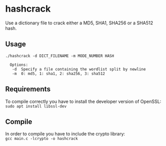 # hashcrack
Use a dictionary file to crack either a MD5, SHA1, SHA256 or a SHA512 hash.

## Usage
```
./hashcrack -d DICT_FILENAME -m MODE_NUMBER HASH

  Options:
   -d  Specify a file containing the wordlist split by newline
   -m  0: md5, 1: sha1, 2: sha256, 3: sha512
```

## Requirements
To compile correctly you have to install the developer version of OpenSSL: \
`sudo apt install libssl-dev`

## Compile
In order to compile you have to include the crypto library: \
`gcc main.c -lcrypto -o hashcrack`
